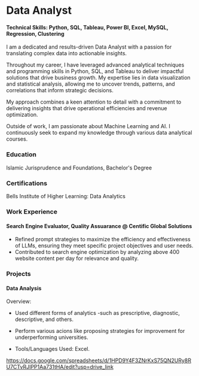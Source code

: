 # Data Analyst
#### Technical Skills: Python, SQL, Tableau, Power BI, Excel, MySQL, Regression, Clustering

I am a dedicated and results-driven Data Analyst with a passion for translating complex data into actionable insights.

Throughout my career, I have leveraged advanced analytical techniques and programming skills in Python, SQL, and Tableau to deliver impactful solutions that drive business growth. My expertise lies in data visualization and statistical analysis, allowing me to uncover trends, patterns, and correlations that inform strategic decisions.

My approach combines a keen attention to detail with a commitment to delivering insights that drive operational efficiencies and revenue optimization.

Outside of work, I am passionate about Machine Learning and AI. I continuously seek to expand my knowledge through various data analytical courses.

### Education
Islamic Jurisprudence and Foundations, Bachelor's Degree

### Certifications
Bells Institute of Higher Learning: Data Analytics

### Work Experience
#### Search Engine Evaluator, Quality Assuarance @ Centific Global Solutions
- Refined prompt strategies to maximize the efficiency and effectiveness of LLMs, ensuring they meet
 specific project objectives and user needs.
- Contributed to search engine optimization by analyzing above 400 website content per day for
 relevance and quality.

### Projects
#### Data Analysis

Overview:
- Used different forms of analytics -such as prescriptive, diagnostic, descriptive, and others.
- Perform various acions like proposing strategies for improvement for underperforming universities.
  
- Tools/Languages Used: Excel.

https://docs.google.com/spreadsheets/d/1HPD9Y4F3ZNrKxS75QN2URy8RU7CTvRJIPP1Aa731tHA/edit?usp=drive_link
